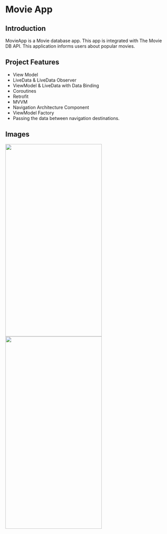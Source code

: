 Movie App
==================================


Introduction
------------

MovieApp is a Movie database app. This app is integrated with The Movie DB API. This application informs users about popular movies.



Project Features
--------------

- View Model
- LiveData & LiveData Observer
- ViewModel & LiveData with Data Binding
- Coroutines
- Retrofit
- MVVM
- Navigation Architecture Component
- ViewModel Factory
- Passing the data between navigation destinations.

Images
--------------
<img src="https://github.com/nasuh-unal/MovieApp/assets/88931522/e9cc8dc4-c931-44f9-afb3-cf1d786c04b4" width=300 height=600>
<img src="https://github.com/nasuh-unal/MovieApp/assets/88931522/951960c4-398c-4565-86ce-1a2e8cd5e52a" width=300 height=600>
